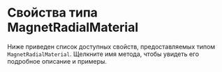 # Свойства типа MagnetRadialMaterial
Ниже приведен список доступных свойств, предоставляемых типом `MagnetRadialMaterial`. Щелкните имя метода, чтобы увидеть его подробное описание и примеры.
